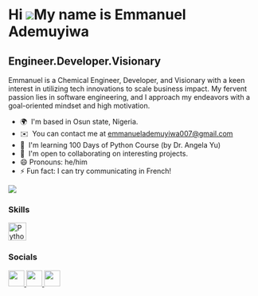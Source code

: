 Hi ![](https://user-images.githubusercontent.com/18350557/176309783-0785949b-9127-417c-8b55-ab5a4333674e.gif)My name is Emmanuel Ademuyiwa
==========================================================================================================================================

Engineer.Developer.Visionary
----------------------------

Emmanuel is a Chemical Engineer, Developer, and Visionary with a keen interest in utilizing tech innovations to scale business impact. My fervent passion lies in software engineering, and I approach my endeavors with a goal-oriented mindset and high motivation.

* 🌍  I'm based in Osun state, Nigeria.
* ✉️  You can contact me at [emmanuelademuyiwa007@gmail.com](mailto:emmanuelademuyiwa007@gmail.com)
* 🧠  I'm learning 100 Days of Python Course (by Dr. Angela Yu)
* 🤝  I'm open to collaborating on interesting projects.
*  😄 Pronouns: he/him
* ⚡ Fun fact: I can try communicating in French!

<a href="https://www.x.com/Emmanuel06019" target="_blank" rel="noreferrer"><img
src="https://img.shields.io/twitter/follow/Emmanuel06019?logo=twitter&style=for-the-badge&color=0891b2&labelColor=1c1917"
/></a>

### Skills


<p align="left">
<a href="https://www.python.org/" target="_blank" rel="noreferrer"><img src="https://raw.githubusercontent.com/danielcranney/readme-generator/main/public/icons/skills/python-colored.svg" width="36" height="36" alt="Python" /></a>
</p>


### Socials

<p align="left"> <a href="https://www.github.com/Emmybond" target="_blank" rel="noreferrer"> <picture> <source media="(prefers-color-scheme: dark)" srcset="https://raw.githubusercontent.com/danielcranney/readme-generator/main/public/icons/socials/github-dark.svg" /> <source media="(prefers-color-scheme: light)" srcset="https://raw.githubusercontent.com/danielcranney/readme-generator/main/public/icons/socials/github.svg" /> <img src="https://raw.githubusercontent.com/danielcranney/readme-generator/main/public/icons/socials/github.svg" width="32" height="32" /> </picture> </a> <a href="https://www.linkedin.com/in/emmanuel-ademuyiwa" target="_blank" rel="noreferrer"> <picture> <source media="(prefers-color-scheme: dark)" srcset="https://raw.githubusercontent.com/danielcranney/readme-generator/main/public/icons/socials/linkedin-dark.svg" /> <source media="(prefers-color-scheme: light)" srcset="https://raw.githubusercontent.com/danielcranney/readme-generator/main/public/icons/socials/linkedin.svg" /> <img src="https://raw.githubusercontent.com/danielcranney/readme-generator/main/public/icons/socials/linkedin.svg" width="32" height="32" /> </picture> </a> <a href="https://www.x.com/Emmanuel06019" target="_blank" rel="noreferrer"> <picture> <source media="(prefers-color-scheme: dark)" srcset="https://raw.githubusercontent.com/danielcranney/readme-generator/main/public/icons/socials/twitter-dark.svg" /> <source media="(prefers-color-scheme: light)" srcset="https://raw.githubusercontent.com/danielcranney/readme-generator/main/public/icons/socials/twitter.svg" /> <img src="https://raw.githubusercontent.com/danielcranney/readme-generator/main/public/icons/socials/twitter.svg" width="32" height="32" /> </picture> </a></p>


<!---
Emmybond/Emmybond is a ✨ special ✨ repository because its `README.md` (this file) appears on your GitHub profile.
You can click the Preview link to take a look at your changes.
--->
